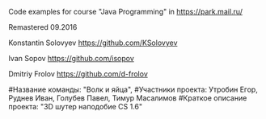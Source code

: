 Code examples for course "Java Programming" in https://park.mail.ru/

Remastered 09.2016

Konstantin Solovyev https://github.com/KSolovyev

Ivan Sopov https://github.com/isopov

Dmitriy Frolov https://github.com/d-frolov

#Название команды: "Волк и яйца", 
#Участники проекта: 
                       Утробин Егор,
                       Руднев Иван,
                       Голубев Павел,
                       Тимур Масалимов
#Краткое описание проекта: "3D шутер наподобие CS 1.6"
